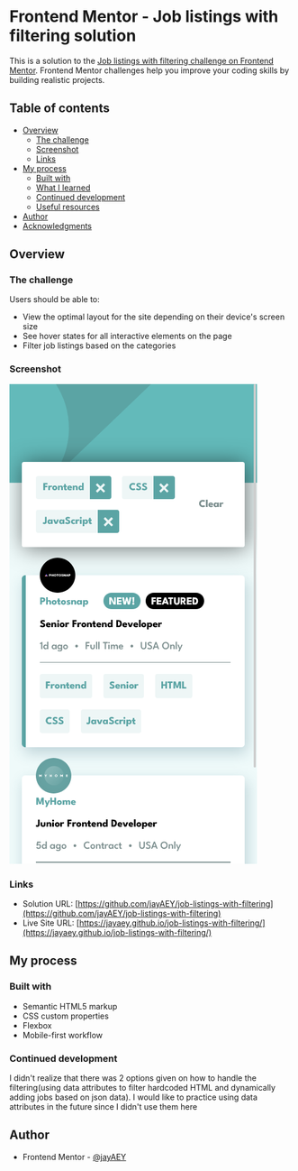 # Frontend Mentor - Job listings with filtering solution

This is a solution to the [Job listings with filtering challenge on Frontend Mentor](https://www.frontendmentor.io/challenges/job-listings-with-filtering-ivstIPCt). Frontend Mentor challenges help you improve your coding skills by building realistic projects. 

## Table of contents

- [Overview](#overview)
  - [The challenge](#the-challenge)
  - [Screenshot](#screenshot)
  - [Links](#links)
- [My process](#my-process)
  - [Built with](#built-with)
  - [What I learned](#what-i-learned)
  - [Continued development](#continued-development)
  - [Useful resources](#useful-resources)
- [Author](#author)
- [Acknowledgments](#acknowledgments)

## Overview

### The challenge

Users should be able to:

- View the optimal layout for the site depending on their device's screen size
- See hover states for all interactive elements on the page
- Filter job listings based on the categories

### Screenshot

![](./images/Screen%20Shot%202023-06-12%20at%2005.59.33.png)

### Links

- Solution URL: [https://github.com/jayAEY/job-listings-with-filtering](https://github.com/jayAEY/job-listings-with-filtering)
- Live Site URL: [https://jayaey.github.io/job-listings-with-filtering/](https://jayaey.github.io/job-listings-with-filtering/)

## My process

### Built with

- Semantic HTML5 markup
- CSS custom properties
- Flexbox
- Mobile-first workflow

### Continued development

I didn't realize that there was 2 options given on how to handle the filtering(using data attributes to filter hardcoded HTML and dynamically adding jobs based on json data).
I would like to practice using data attributes in the future since I didn't use them here


## Author

- Frontend Mentor - [@jayAEY](https://www.frontendmentor.io/profile/jayAEY)
